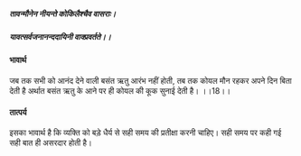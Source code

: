 ##### तावन्मौनेन नीयन्ते कोकिलैश्चैव वासराः।
##### यावत्सर्वजनानन्ददायिनी वाक्प्रवर्तते।। 

#### भावार्थ

जब तक सभी को आनंद देने वाली बसंत ऋतु आरंभ नहीं होती, तब तक कोयल मौन रहकर अपने दिन बिता देती है अर्थात बसंत ऋतु के आने पर ही कोयल की कूक सुनाई देती है। ।।18।।

#### तात्पर्य

इसका भावार्थ है कि व्यक्ति को बड़े धैर्य से सही समय की प्रतीक्षा करनी चाहिए। सही समय पर कही गई सही बात ही असरदार होती है।
